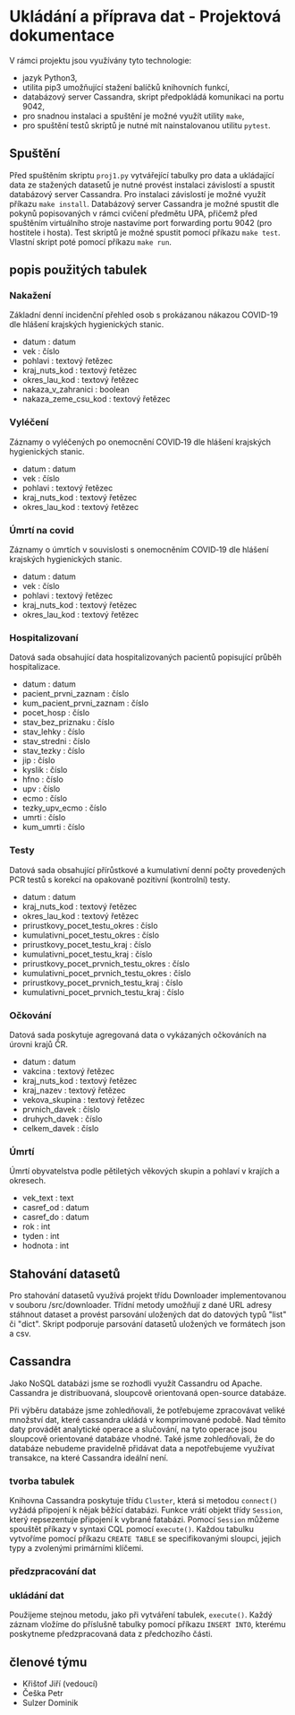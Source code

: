 # Ukládání a příprava dat - Projektová dokumentace
V rámci projektu jsou využívány tyto technologie:
- jazyk Python3,
- utilita pip3 umožňující stažení balíčků knihovních funkcí,
- databázový server Cassandra, skript předpokládá komunikaci na portu 9042,
- pro snadnou instalaci a spuštění je možné využít utility `make`,
- pro spuštění testů skriptů je nutné mít nainstalovanou utilitu `pytest`.

## Spuštění
Před spuštěním skriptu `proj1.py` vytvářející tabulky pro data a ukládající data ze stažených datasetů je nutné provést instalaci závislostí a spustit databázový server Cassandra. Pro instalaci závislostí je možné využít příkazu `make install`. 
Databázový server Cassandra je možné spustit dle pokynů popisovaných v rámci cvičení předmětu UPA, přičemž před spuštěním virtuálního stroje nastavíme port forwarding portu 9042 (pro hostitele i hosta). 
Test skriptů je možné spustit pomocí příkazu `make test`. Vlastní skript poté pomocí příkazu `make run`. 

## popis použitých tabulek

### Nakažení
Základní denní incidenční přehled osob s prokázanou nákazou COVID-19 dle hlášení krajských hygienických stanic.

- datum : datum
- vek : číslo
- pohlavi : textový řetězec
- kraj_nuts_kod : textový řetězec
- okres_lau_kod : textový řetězec
- nakaza_v_zahranici : boolean
- nakaza_zeme_csu_kod : textový řetězec

### Vyléčení
Záznamy o vyléčených po onemocnění COVID‑19 dle hlášení krajských hygienických stanic.

- datum : datum
- vek : číslo
- pohlavi : textový řetězec
- kraj_nuts_kod : textový řetězec
- okres_lau_kod : textový řetězec

### Úmrtí na covid
Záznamy o úmrtích v souvislosti s onemocněním COVID‑19 dle hlášení krajských hygienických stanic.

- datum : datum
- vek : číslo
- pohlavi : textový řetězec
- kraj_nuts_kod : textový řetězec
- okres_lau_kod : textový řetězec

### Hospitalizovaní
Datová sada obsahující data hospitalizovaných pacientů popisující průběh hospitalizace.

- datum : datum
- pacient_prvni_zaznam : číslo
- kum_pacient_prvni_zaznam : číslo
- pocet_hosp : číslo
- stav_bez_priznaku : číslo
- stav_lehky : číslo
- stav_stredni : číslo
- stav_tezky : číslo
- jip : číslo
- kyslik : číslo
- hfno : číslo
- upv : číslo
- ecmo : číslo
- tezky_upv_ecmo : číslo
- umrti : číslo
- kum_umrti : číslo

### Testy
Datová sada obsahující přírůstkové a kumulativní denní počty provedených PCR testů s korekcí na opakovaně pozitivní (kontrolní) testy.

- datum : datum
- kraj_nuts_kod : textový řetězec
- okres_lau_kod : textový řetězec
- prirustkovy_pocet_testu_okres : číslo
- kumulativni_pocet_testu_okres : číslo
- prirustkovy_pocet_testu_kraj : číslo
- kumulativni_pocet_testu_kraj : číslo
- prirustkovy_pocet_prvnich_testu_okres : číslo
- kumulativni_pocet_prvnich_testu_okres : číslo
- prirustkovy_pocet_prvnich_testu_kraj : číslo
- kumulativni_pocet_prvnich_testu_kraj : číslo

### Očkování
Datová sada poskytuje agregovaná data o vykázaných očkováních na úrovni krajů ČR.

- datum : datum
- vakcina : textový řetězec
- kraj_nuts_kod : textový řetězec
- kraj_nazev : textový řetězec
- vekova_skupina : textový řetězec
- prvnich_davek : číslo
- druhych_davek : číslo
- celkem_davek : číslo

### Úmrtí
Úmrtí obyvatelstva podle pětiletých věkových skupin a pohlaví v krajích a okresech.

- vek_text : text
- casref_od : datum
- casref_do : datum
- rok : int
- tyden : int
- hodnota : int

## Stahování datasetů
Pro stahování datasetů využívá projekt třídu Downloader implementovanou v souboru /src/downloader. Třídní metody umožňují z dané URL adresy stáhnout dataset a provést parsování uložených dat do datových typů "list" či "dict". Skript podporuje parsování datasetů uložených ve formátech json a csv. 

## Cassandra
Jako NoSQL databázi jsme se rozhodli využít Cassandru od Apache. Cassandra je distribuovaná, sloupcově orientovaná open-source databáze.

Při výběru databáze jsme zohledňovali, že potřebujeme zpracovávat veliké množství dat, které cassandra ukládá v komprimované podobě. Nad těmito daty provádět analytické operace a slučování, na tyto operace jsou sloupcově orientované databáze vhodné. Také jsme zohledňovali, že do databáze nebudeme pravidelně přidávat data a nepotřebujeme využívat transakce, na které Cassandra ideální není. 

### tvorba tabulek

Knihovna Cassandra poskytuje třídu `Cluster`, která si metodou `connect()` vyžádá připojení k nějak běžící databázi. Funkce vrátí objekt třídy `Session`, který repsezentuje připojení k vybrané fatabázi. Pomocí `Session` můžeme spouštět příkazy v syntaxi CQL pomocí `execute()`. Každou tabulku vytvoříme pomocí příkazu `CREATE TABLE` se specifikovanými sloupci, jejich typy a zvolenými primárními klíčemi. 

### předzpracování dat

### ukládání dat

Použijeme stejnou metodu, jako při vytváření tabulek, `execute()`. Každý záznam vložíme do příslušně tabulky pomocí příkazu `INSERT INTO`, kterému poskytneme předzpracovaná data z předchozího části.

## členové týmu
- Křištof Jiří (vedoucí)
- Češka Petr
- Sulzer Dominik
